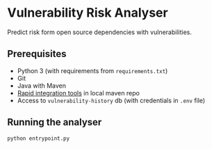 # Vulnerability Risk Analyser

Predict risk form open source dependencies with vulnerabilities.

## Prerequisites

- Python 3 (with requirements from `requirements.txt`)
- Git
- Java with Maven
- [Rapid integration tools](https://github.com/software-improvement-group-research/rapid-integration-tools) in local maven repo
- Access to `vulnerability-history` db (with credentials in `.env` file)

## Running the analyser

```bash
python entrypoint.py
```